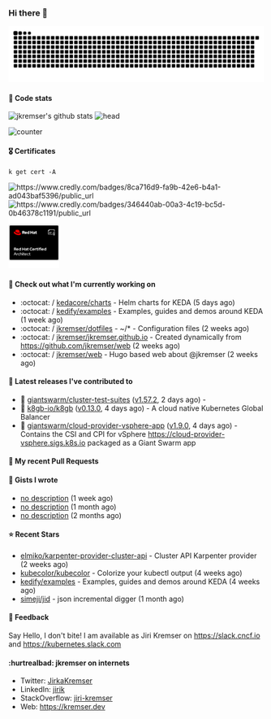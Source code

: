 ### Hi there 👋

<picture>
  <source media="(prefers-color-scheme: dark)" srcset="github-snake-dark.svg" />
  <source media="(prefers-color-scheme: light)" srcset="github-snake.svg" />
  <img alt="github-snake" src="github-snake.svg" />
</picture>

#### 📱 Code stats

![jkremser's github stats](https://github-readme-stats.vercel.app/api?username=jkremser&count_private=true&show_icons=true&hide_border=false&theme=tokyonight&title_color=5bcdec&bg_color=0d1117&border_radius=false) ![head](https://user-images.githubusercontent.com/535866/175570014-71166aaa-95f7-4a4f-869c-93a16481de4e.jpeg)



![counter](https://komarev.com/ghpvc/?username=jkremser&color=5bcdec&style=for-the-badge)

#### 🎖 Certificates
```
k get cert -A
```
<p align="left">
    <a style="text-decoration: none !important;" href="https://www.credly.com/badges/8ca716d9-fa9b-42e6-b4a1-ad043baf5396/public_url">
        <img src="https://training.linuxfoundation.org/wp-content/uploads/2022/11/CKA.png" alt="https://www.credly.com/badges/8ca716d9-fa9b-42e6-b4a1-ad043baf5396/public_url" width="110" height="110"/>
    </a>
    <a style="text-decoration: none !important;" href="https://www.credly.com/badges/346440ab-00a3-4c19-bc5d-0b46378c1191/public_url">
        <img src="https://training.linuxfoundation.org/wp-content/uploads/2022/11/CKS.png" alt="https://www.credly.com/badges/346440ab-00a3-4c19-bc5d-0b46378c1191/public_url" width="110" height="110"/>
    </a>
    <a style="text-decoration: none !important;" href="https://rhtapps.redhat.com/verify/?certId=120-194-022">
        <img src="./rhca.png" alt="https://rhtapps.redhat.com/verify/?certId=120-194-022" width="100" height="100"/>
    </a>
</p>

#### 👷 Check out what I'm currently working on

- :octocat: / [kedacore/charts](https://github.com/kedacore/charts) - Helm charts for KEDA (5 days ago)
- :octocat: / [kedify/examples](https://github.com/kedify/examples) - Examples, guides and demos around KEDA (1 week ago)
- :octocat: / [jkremser/dotfiles](https://github.com/jkremser/dotfiles) - ~/*  -  Configuration files (2 weeks ago)
- :octocat: / [jkremser/jkremser.github.io](https://github.com/jkremser/jkremser.github.io) - Created dynamically from https://github.com/jkremser/web (2 weeks ago)
- :octocat: / [jkremser/web](https://github.com/jkremser/web) - Hugo based web about @jkremser (2 weeks ago)

#### 🔭 Latest releases I've contributed to

- 🎉 [giantswarm/cluster-test-suites](https://github.com/giantswarm/cluster-test-suites) ([v1.57.2](https://github.com/giantswarm/cluster-test-suites/releases/tag/v1.57.2), 2 days ago) - 
- 🎉 [k8gb-io/k8gb](https://github.com/k8gb-io/k8gb) ([v0.13.0](https://github.com/k8gb-io/k8gb/releases/tag/v0.13.0), 4 days ago) - A cloud native Kubernetes Global Balancer
- 🎉 [giantswarm/cloud-provider-vsphere-app](https://github.com/giantswarm/cloud-provider-vsphere-app) ([v1.9.0](https://github.com/giantswarm/cloud-provider-vsphere-app/releases/tag/v1.9.0), 4 days ago) - Contains the CSI and CPI for vSphere https://cloud-provider-vsphere.sigs.k8s.io packaged as a Giant Swarm app

#### 🔨 My recent Pull Requests


#### 📓 Gists I wrote

- [no description](https://gist.github.com/767a53a8cbc4efaebb0423c66d5e3fdb) (1 week ago)
- [no description](https://gist.github.com/3a636b3309bb1a7e45140b82d5766ae5) (1 month ago)
- [no description](https://gist.github.com/ac5044a3305fb4d057bd66af22683c3a) (2 months ago)

#### ⭐ Recent Stars

- [elmiko/karpenter-provider-cluster-api](https://github.com/elmiko/karpenter-provider-cluster-api) - Cluster API Karpenter provider (2 weeks ago)
- [kubecolor/kubecolor](https://github.com/kubecolor/kubecolor) - Colorize your kubectl output (4 weeks ago)
- [kedify/examples](https://github.com/kedify/examples) - Examples, guides and demos around KEDA (4 weeks ago)
- [simeji/jid](https://github.com/simeji/jid) - json incremental digger (1 month ago)

#### 💬 Feedback

Say Hello, I don't bite! I am available as Jiri Kremser on https://slack.cncf.io and https://kubernetes.slack.com


#### :hurtrealbad: jkremser on internets

- Twitter: <a href="https://twitter.com/JirkaKremser">JirkaKremser</a>
- LinkedIn: <a href="https://www.linkedin.com/in/jirik/">jirik</a>
- StackOverflow: <a href="https://stackoverflow.com/users/1594980/jiri-kremser">jiri-kremser</a>
- Web: https://kremser.dev